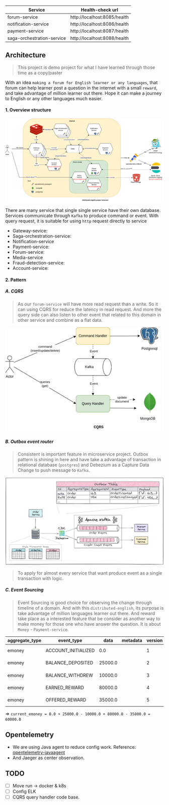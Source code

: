 | Service                    | Health-check url             |
|----------------------------|------------------------------|
| forum-service              | http://localhost:8085/health |
| notification-service       | http://localhost:8086/health |
| payment-service            | http://localhost:8087/health |
| saga-orchestration-service | http://localhost:8088/health |


## Architecture

> This project is demo project for what I have learned through those time as a copy/paster

 With an idea `making a forum for English learner or any languages`, that forum can help learner post a question in the internet with a small `reward`, and take advantage of million learner out there. Hope it can make a journey to English or any other languages much easier.

 
#### 1. Overview structure

![overview-project-structure](./z-docs/microservice_in_actions-[distributed-english]overview-project-structure.drawio.png)

There are many service that single single service have their own database. Services communicate through `Kafka` to produce command or event. With query request, it is suitable for using `http` request directly to service

- Gateway-sevice: 
- Saga-orchestration-service:
- Notification-service
- Payment-service:
- Forum-service:
- Media-service
- Fraud-detection-service:
- Account-service:

#### 2. Pattern

##### A. CQRS

> As our `forum-service` will have more read request than a write. So it can using CQRS for reduce the latency in read request.
> And more the query side can also listen to other event that related to this domain in other service and combine as a flat data. 

![sqrs-forum](./z-docs/microservice_in_actions-[distributed-english]forum-cqrs.drawio.png)

##### B. Outbox event router

> Consistent is important feature in microservice project. Outbox pattern is shining in here and have take a advantage of transaction in relational database (`postgres`) and Debezium as a Capture Data Change to push message to `Kafka`.


![outbox-example](./core-outbox/outbox-overview.png)

> To apply for almost every service that want produce event as a single transaction with logic.

##### C. Event Sourcing

> Event Sourcing is good choice for observing the change through timeline of a domain. And with this `distributed-english`, its purpose is take advantage of million languages learner out there. And reward take place as a interested feature that be consider as another way to make money for those one who have answer the question.
> It is about `Money` - `Payment-service`.

| aggregate_type | event_type           | data    | metadata | version | timestamp               |
|----------------|----------------------|---------|----------|---------|-------------------------|
| emoney         | ACCOUNT_INITIALIZED  | 0.0     |          | 1       | 2024‑08‑25 17:45:30.005 |
| emoney         | BALANCE_DEPOSITED    | 25000.0 |          | 2       | 2024‑08‑26 20:45:30.005 |
| emoney         | BALANCE_WITHDREW     | 10000.0 |          | 3       | 2024‑08‑27 08:26:28.005 |
| emoney         | EARNED_REWARD        | 80000.0 |          | 4       | 2024‑08‑28 17:45:30.005 |
| emoney         | OFFERED_REWARD       | 35000.0 |          | 5       | 2024‑08‑28 18:45:30.005 |

=> `current_emoney = 0.0 + 25000.0 - 10000.0 + 80000.0 - 35000.0 = 60000.0`


## Opentelemetry

- We are using Java agent to reduce config work. Reference: [opentelemetry-javaagent](https://github.com/open-telemetry/opentelemetry-java-instrumentation)
- And Jaeger as center observation.

## TODO
- [ ] Move run -> docker & k8s
- [ ] Config ELK
- [ ] CQRS query handler code base.